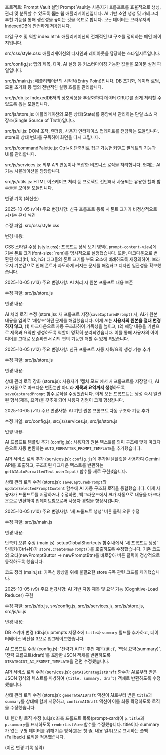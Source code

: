 프로젝트: Prompt Vault
설명
Prompt Vault는 사용자가 프롬프트를 효율적으로 생성, 관리 및 분류할 수 있도록 돕는 웹 애플리케이션입니다. AI 기반 초안 생성 및 카테고리 추천 기능을 통해 생산성을 높이는 것을 목표로 합니다. 모든 데이터는 브라우저의 IndexedDB에 안전하게 저장됩니다.

파일 구조 및 역할
index.html: 애플리케이션의 전체적인 UI 구조를 정의하는 메인 페이지입니다.

src/css/style.css: 애플리케이션의 디자인과 레이아웃을 담당하는 스타일시트입니다.

src/config.js: 앱의 제목, 테마, AI 설정 등 커스터마이징 가능한 값들을 모아둔 설정 파일입니다.

src/js/main.js: 애플리케이션의 시작점(Entry Point)입니다. DB 초기화, 데이터 로딩, 모듈 초기화 등 앱의 전반적인 실행 흐름을 관리합니다.

src/js/db.js: IndexedDB와의 상호작용을 추상화하여 데이터 CRUD를 쉽게 처리할 수 있도록 돕는 모듈입니다.

src/js/store.js: 애플리케이션의 모든 상태(State)를 중앙에서 관리하는 단일 소스 저장소(Single Source of Truth)입니다.

src/js/ui.js: DOM 조작, 렌더링, 사용자 인터페이스 업데이트를 전담하는 모듈입니다. store의 상태 변화를 구독하여 화면을 다시 그립니다.

src/js/commandPalette.js: Ctrl+K 단축키로 접근 가능한 커맨드 팔레트의 기능과 UI를 관리합니다.

src/js/services.js: 외부 API 연동이나 복잡한 비즈니스 로직을 처리합니다. 현재는 AI 기능 시뮬레이션을 담당합니다.

src/js/utils.js: HTML 이스케이프 처리 등 프로젝트 전반에서 사용되는 유용한 헬퍼 함수들을 모아둔 모듈입니다.

변경 기록 (최신순)

2025-10-05 (v14)
주요 변경사항: 신규 프롬프트 등록 시 폰트 크기가 비정상적으로 커지는 문제 해결

수정 파일: src/css/style.css

변경 내용:

CSS 스타일 수정 (style.css): 프롬프트 상세 보기 영역(`.prompt-content-view`)에 기본 폰트 크기(font-size: 1rem)를 명시적으로 설정했습니다. 또한, 마크다운으로 변환된 헤더(h1, h2, h3) 태그들의 폰트 크기를 부모 요소에 비례하도록 재정의하여, 브라우저 기본값으로 인해 폰트가 과도하게 커지는 문제를 해결하고 디자인 일관성을 확보했습니다.

2025-10-05 (v13)
주요 변경사항: AI 처리 시 원본 프롬프트 내용 보존

수정 파일: src/js/store.js

변경 내용:

AI 처리 로직 수정 (store.js): 새 프롬프트 저장(`saveCapturedPrompt`) 시, AI가 원본 내용을 임의로 '재창조'하던 문제를 해결했습니다. 이제 AI는 **사용자의 원본을 절대 변경하지 않고**, (1) 마크다운으로 자동 구조화하여 가독성을 높이고, (2) 해당 내용을 기반으로 제목과 요약만 생성하도록 역할이 명확히 분리되었습니다. 이를 통해 사용자의 아이디어를 그대로 보존하면서 AI의 편의 기능만 더할 수 있게 되었습니다.

2025-10-05 (v12)
주요 변경사항: 신규 프롬프트 자동 제목/요약 생성 기능 추가

수정 파일: src/js/store.js

변경 내용:

상태 관리 로직 강화 (store.js): 사용자가 '캡처 모드'에서 새 프롬프트를 저장할 때, AI가 자동으로 마크다운 변환뿐만 아니라 **제목과 요약까지 생성**하도록 `saveCapturedPrompt` 함수 로직을 수정했습니다. 이제 모든 프롬프트는 생성 즉시 일관된 형식(제목, 요약)을 갖추게 되어 사용자 경험이 크게 향상됩니다.

2025-10-05 (v11)
주요 변경사항: AI 기반 원본 프롬프트 자동 구조화 기능 추가

수정 파일: src/config.js, src/js/services.js, src/js/store.js

변경 내용:

AI 프롬프트 템플릿 추가 (config.js): 사용자의 원본 텍스트를 의미 구조에 맞게 마크다운으로 자동 변환하는 `AUTO_FORMATTER_PROMPT_TEMPLATE`을 추가했습니다.

API 서비스 로직 추가 (services.js): `config.js`에 추가된 템플릿을 사용하여 Gemini API를 호출하고, 구조화된 마크다운 텍스트를 반환하는 `getAIAutoFormattedText(userInput)` 함수를 새로 구현했습니다.

상태 관리 로직 수정 (store.js): `saveCapturedPrompt`와 `updateSelectedPromptContent` 함수에 AI 자동 구조화 로직을 통합했습니다. 이제 사용자가 프롬프트를 저장하거나 수정하면, 백그라운드에서 AI가 자동으로 내용을 마크다운으로 변환하여 업데이트함으로써 사용자 경험을 향상시킵니다.

2025-10-05 (v10)
주요 변경사항: '새 프롬프트 생성' 버튼 클릭 오류 수정

수정 파일: src/js/main.js

변경 내용:

단축키 오류 수정 (main.js): setupGlobalShortcuts 함수 내에서 '새 프롬프트 생성' 단축키(Ctrl+N)가 `store.createNewPrompt()`를 호출하도록 수정했습니다. 기존 코드의 오타(newPromptButton -> newPromptBtn)를 바로잡아 버튼 클릭이 정상적으로 동작하도록 했습니다.

코드 정리 (main.js): 가독성 향상을 위해 불필요한 store 구독 관련 코드를 제거했습니다.

2025-10-05 (v9)
주요 변경사항: AI 기반 자동 제목 및 요약 기능 (Cognitive-Load Reducer) 구현

수정 파일: src/js/db.js, src/config.js, src/js/services.js, src/js/store.js, src/js/ui.js

변경 내용:

DB 스키마 변경 (db.js): prompts 저장소에 `title`과 `summary` 필드를 추가하고, 데이터베이스 버전을 3으로 업그레이드했습니다.

AI 프롬프트 수정 (config.js): '전략가 AI'가 '추천 제목(title)', '핵심 요약(summary)', '전략 프롬프트(draft)'를 포함한 JSON 객체를 반환하도록 `STRATEGIST_AI_PROMPT_TEMPLATE`을 전면 수정했습니다.

API 서비스 로직 수정 (services.js): `getAIStrategistDraft` 함수가 AI로부터 받은 JSON 형식의 텍스트를 파싱하여 `{title, summary, draft}` 객체로 반환하도록 수정했습니다.

상태 관리 로직 수정 (store.js): `generateAIDraft` 액션이 AI로부터 받은 `title`과 `summary`를 상태에 함께 저장하고, `confirmAIDraft` 액션이 이를 최종 확정하도록 로직을 수정했습니다.

UI 렌더링 로직 수정 (ui.js): 좌측 프롬프트 목록(prompt-card)이 `p.title`과 `p.summary`를 표시하도록 `renderListView` 함수를 수정했습니다. title이나 summary가 없는 구형 데이터를 위해 기존 방식(본문 첫 줄, 내용 일부)으로 표시하는 폴백(Fallback) 로직을 적용했습니다.

(이전 변경 기록 생략)